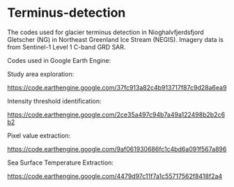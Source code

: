 # Terminus-detection
The codes used for glacier terminus detection in Nioghalvfjerdsfjord Gletscher (NG) in Northeast Greenland Ice Stream (NEGIS). Imagery data is from Sentinel-1 Level 1 C-band GRD SAR. 

Codes used in Google Earth Engine:

Study area exploration:

https://code.earthengine.google.com/37fc913a82c4b913717f87c9d28a6ea9

Intensity threshold identification:

https://code.earthengine.google.com/2ce35a497c94b7a49a122498b2b2c6b2

Pixel value extraction:

https://code.earthengine.google.com/9af061930686fc1c4bd6a091f567a896

Sea Surface Temperature Extraction:

https://code.earthengine.google.com/4479d97c11f7a1c55717562f8418f2a4

